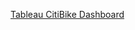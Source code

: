 <a href="https://public.tableau.com/app/profile/frank.bucalo/viz/CitiBike_16573792376440/CitiBike?publish=yes" target="_blank">Tableau CitiBike Dashboard</a>
